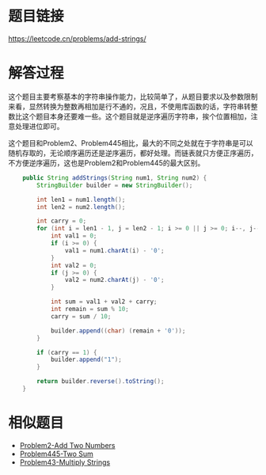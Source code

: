 # 题目链接
https://leetcode.cn/problems/add-strings/

# 解答过程
这个题目主要考察基本的字符串操作能力，比较简单了，从题目要求以及参数限制来看，显然转换为整数再相加是行不通的，况且，不使用库函数的话，字符串转整数比这个题目本身还要难一些。这个题目就是逆序遍历字符串，挨个位置相加，注意处理进位即可。

这个题目和Problem2、Problem445相比，最大的不同之处就在于字符串是可以随机存取的，无论顺序遍历还是逆序遍历，都好处理。而链表就只方便正序遍历，不方便逆序遍历，这也是Problem2和Problem445的最大区别。

```java
	public String addStrings(String num1, String num2) {
		StringBuilder builder = new StringBuilder();

		int len1 = num1.length();
		int len2 = num2.length();

		int carry = 0;
		for (int i = len1 - 1, j = len2 - 1; i >= 0 || j >= 0; i--, j--) {
			int val1 = 0;
			if (i >= 0) {
				val1 = num1.charAt(i) - '0';
			}
			int val2 = 0;
			if (j >= 0) {
				val2 = num2.charAt(j) - '0';
			}

			int sum = val1 + val2 + carry;
			int remain = sum % 10;
			carry = sum / 10;

			builder.append((char) (remain + '0'));
		}

		if (carry == 1) {
			builder.append("1");
		}

		return builder.reverse().toString();
	}
```

# 相似题目
- [Problem2-Add Two Numbers](2022-10-21-leetcode-problem-2.md)
- [Problem445-Two Sum](2022-10-27-leetcode-problem-445.md)
- [Problem43-Multiply Strings](2023-10-16-leetcode-problem-43.md)